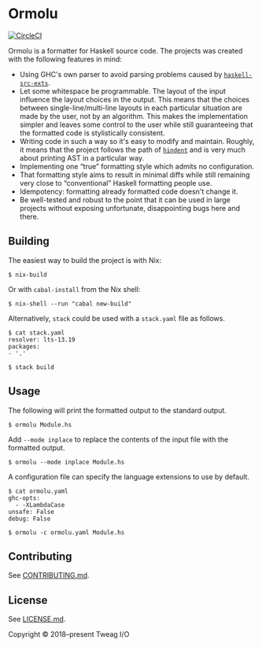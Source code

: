 # Ormolu

[![CircleCI](https://circleci.com/gh/tweag/ormolu/tree/master.svg?style=svg&circle-token=cfd37a39265561eb44e608f97cf953cb2a394c03)](https://circleci.com/gh/tweag/ormolu/tree/master)

Ormolu is a formatter for Haskell source code. The projects was created with
the following features in mind:

* Using GHC's own parser to avoid parsing problems caused by
  [`haskell-src-exts`][haskell-src-exts].
* Let some whitespace be programmable. The layout of the input
  influence the layout choices in the output. This means that the
  choices between single-line/multi-line layouts in each particular
  situation are made by the user, not by an algorithm. This makes the
  implementation simpler and leaves some control to the user while
  still guaranteeing that the formatted code is stylistically
  consistent.
* Writing code in such a way so it's easy to modify and maintain. Roughly,
  it means that the project follows the path of [`hindent`][hindent] and is
  very much about printing AST in a particular way.
* Implementing one “true” formatting style which admits no configuration.
* That formatting style aims to result in minimal diffs while still
  remaining very close to “conventional” Haskell formatting people use.
* Idempotency: formatting already formatted code doesn't change it.
* Be well-tested and robust to the point that it can be used in large
  projects without exposing unfortunate, disappointing bugs here and there.

## Building

The easiest way to build the project is with Nix:

```console
$ nix-build
```

Or with `cabal-install` from the Nix shell:

```console
$ nix-shell --run "cabal new-build"
```

Alternatively, `stack` could be used with a `stack.yaml` file as follows.

```console
$ cat stack.yaml
resolver: lts-13.19
packages:
- '.'

$ stack build
```

## Usage

The following will print the formatted output to the standard output.

```console
$ ormolu Module.hs
```

Add `--mode inplace` to replace the contents of the input file with the
formatted output.

```console
$ ormolu --mode inplace Module.hs
```

A configuration file can specify the language extensions to use by default.

```console
$ cat ormolu.yaml
ghc-opts:
  - -XLambdaCase
unsafe: False
debug: False

$ ormolu -c ormolu.yaml Module.hs
```

## Contributing

See [CONTRIBUTING.md](./CONTRIBUTING.md).

## License

See [LICENSE.md](./LICENSE.md).

Copyright © 2018–present Tweag I/O

[haskell-src-exts]: https://hackage.haskell.org/package/haskell-src-exts
[hindent]: https://hackage.haskell.org/package/hindent

